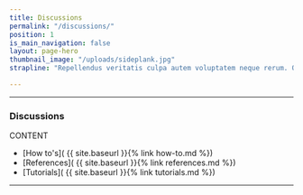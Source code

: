 ```yaml
---
title: Discussions
permalink: "/discussions/"
position: 1
is_main_navigation: false
layout: page-hero
thumbnail_image: "/uploads/sideplank.jpg"
strapline: "Repellendus veritatis culpa autem voluptatem neque rerum. Odit eaque voluptatem culpa vel omnis saepe. Minus sed iusto reiciendis voluptatem. Aspernatur quia sequi quos cumque quam ut."

---
```


***
### Discussions

CONTENT

+ [How to's]( {{ site.baseurl }}{% link how-to.md %})  
+ [References]( {{ site.baseurl }}{% link references.md %})  
+ [Tutorials]( {{ site.baseurl }}{% link tutorials.md %})  



***
